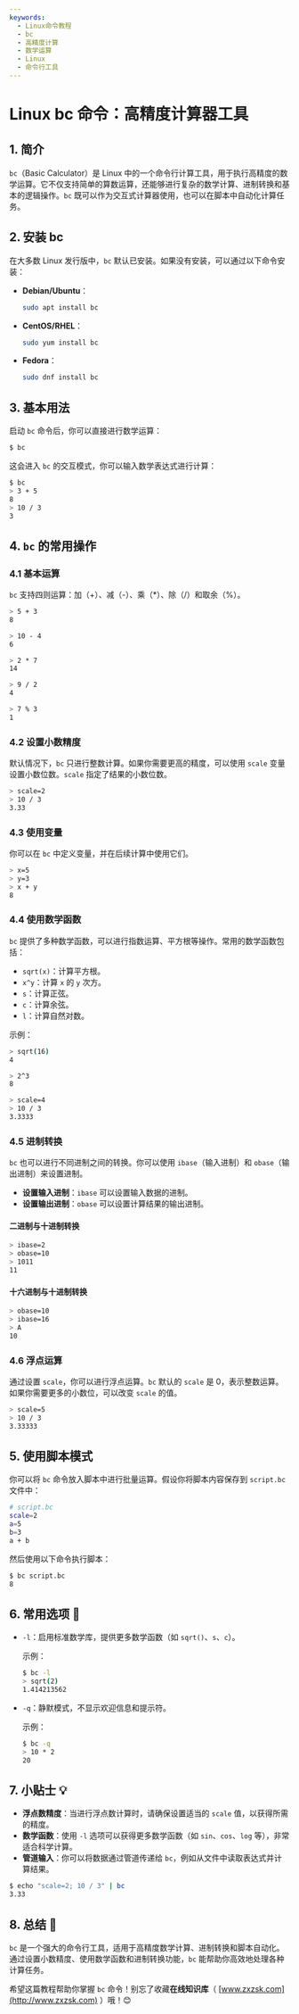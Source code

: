 ```yaml
---
keywords:
  - Linux命令教程
  - bc  
  - 高精度计算  
  - 数学运算  
  - Linux  
  - 命令行工具  
---
```


# Linux bc 命令：高精度计算器工具 

## 1. 简介

`bc`（Basic Calculator）是 Linux 中的一个命令行计算工具，用于执行高精度的数学运算。它不仅支持简单的算数运算，还能够进行复杂的数学计算、进制转换和基本的逻辑操作。`bc` 既可以作为交互式计算器使用，也可以在脚本中自动化计算任务。

## 2. 安装 bc

在大多数 Linux 发行版中，`bc` 默认已安装。如果没有安装，可以通过以下命令安装：

- **Debian/Ubuntu**：
  ```bash
  sudo apt install bc
  ```
- **CentOS/RHEL**：
  ```bash
  sudo yum install bc
  ```
- **Fedora**：
  ```bash
  sudo dnf install bc
  ```

## 3. 基本用法

启动 `bc` 命令后，你可以直接进行数学运算：

```bash
$ bc
```

这会进入 `bc` 的交互模式，你可以输入数学表达式进行计算：

```bash
$ bc
> 3 + 5
8
> 10 / 3
3
```

## 4. `bc` 的常用操作

### 4.1 基本运算

`bc` 支持四则运算：加（+）、减（-）、乘（*）、除（/）和取余（%）。

```bash
> 5 + 3
8

> 10 - 4
6

> 2 * 7
14

> 9 / 2
4

> 7 % 3
1
```

### 4.2 设置小数精度

默认情况下，`bc` 只进行整数计算。如果你需要更高的精度，可以使用 `scale` 变量设置小数位数。`scale` 指定了结果的小数位数。

```bash
> scale=2
> 10 / 3
3.33
```

### 4.3 使用变量

你可以在 `bc` 中定义变量，并在后续计算中使用它们。

```bash
> x=5
> y=3
> x + y
8
```

### 4.4 使用数学函数

`bc` 提供了多种数学函数，可以进行指数运算、平方根等操作。常用的数学函数包括：

- `sqrt(x)`：计算平方根。
- `x^y`：计算 `x` 的 `y` 次方。
- `s`：计算正弦。
- `c`：计算余弦。
- `l`：计算自然对数。

示例：

```bash
> sqrt(16)
4

> 2^3
8

> scale=4
> 10 / 3
3.3333
```

### 4.5 进制转换

`bc` 也可以进行不同进制之间的转换。你可以使用 `ibase`（输入进制）和 `obase`（输出进制）来设置进制。

- **设置输入进制**：`ibase` 可以设置输入数据的进制。
- **设置输出进制**：`obase` 可以设置计算结果的输出进制。

#### 二进制与十进制转换

```bash
> ibase=2
> obase=10
> 1011
11
```

#### 十六进制与十进制转换

```bash
> obase=10
> ibase=16
> A
10
```

### 4.6 浮点运算

通过设置 `scale`，你可以进行浮点运算。`bc` 默认的 `scale` 是 0，表示整数运算。如果你需要更多的小数位，可以改变 `scale` 的值。

```bash
> scale=5
> 10 / 3
3.33333
```

## 5. 使用脚本模式

你可以将 `bc` 命令放入脚本中进行批量运算。假设你将脚本内容保存到 `script.bc` 文件中：

```bash
# script.bc
scale=2
a=5
b=3
a + b
```

然后使用以下命令执行脚本：

```bash
$ bc script.bc
8
```

## 6. 常用选项 📝

- `-l`：启用标准数学库，提供更多数学函数（如 `sqrt()`、`s`、`c`）。
  
  示例：
  ```bash
  $ bc -l
  > sqrt(2)
  1.414213562
  ```

- `-q`：静默模式，不显示欢迎信息和提示符。
  
  示例：
  ```bash
  $ bc -q
  > 10 * 2
  20
  ```

## 7. 小贴士 💡

- **浮点数精度**：当进行浮点数计算时，请确保设置适当的 `scale` 值，以获得所需的精度。
- **数学函数**：使用 `-l` 选项可以获得更多数学函数（如 `sin`、`cos`、`log` 等），非常适合科学计算。
- **管道输入**：你可以将数据通过管道传递给 `bc`，例如从文件中读取表达式并计算结果。

```bash
$ echo "scale=2; 10 / 3" | bc
3.33
```

## 8. 总结 🎯

`bc` 是一个强大的命令行工具，适用于高精度数学计算、进制转换和脚本自动化。通过设置小数精度、使用数学函数和进制转换功能，`bc` 能帮助你高效地处理各种计算任务。

希望这篇教程帮助你掌握 `bc` 命令！别忘了收藏**在线知识库**（ [www.zxzsk.com](http://www.zxzsk.com) ）哦！😊